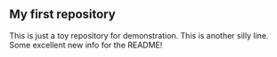 ## My first repository
This is just a toy repository for demonstration.
This is another silly line.
Some excellent new info for the README!
